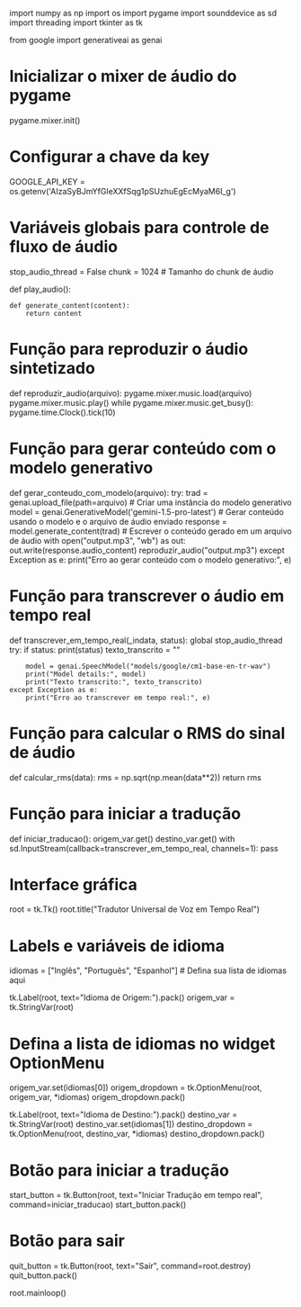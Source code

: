 import numpy as np
import os
import pygame
import sounddevice as sd
import threading
import tkinter as tk

from google import generativeai as genai
# Inicializar o mixer de áudio do pygame
pygame.mixer.init()
# Configurar a chave da key
GOOGLE_API_KEY = os.getenv('AIzaSyBJmYfGleXXfSqg1pSUzhuEgEcMyaM6I_g')
# Variáveis globais para controle de fluxo de áudio
stop_audio_thread = False
chunk = 1024  # Tamanho do chunk de áudio


def play_audio():

    def generate_content(content):
        return content


# Função para reproduzir o áudio sintetizado
def reproduzir_audio(arquivo):
    pygame.mixer.music.load(arquivo)
    pygame.mixer.music.play()
    while pygame.mixer.music.get_busy():
        pygame.time.Clock().tick(10)


# Função para gerar conteúdo com o modelo generativo
def gerar_conteudo_com_modelo(arquivo):
    try:
        trad = genai.upload_file(path=arquivo)
        # Criar uma instância do modelo generativo
        model = genai.GenerativeModel('gemini-1.5-pro-latest')
        # Gerar conteúdo usando o modelo e o arquivo de áudio enviado
        response = model.generate_content(trad)
        # Escrever o conteúdo gerado em um arquivo de áudio
        with open("output.mp3", "wb") as out:
            out.write(response.audio_content)
        reproduzir_audio("output.mp3")
    except Exception as e:
        print("Erro ao gerar conteúdo com o modelo generativo:", e)


# Função para transcrever o áudio em tempo real
def transcrever_em_tempo_real(_indata, status):
    global stop_audio_thread
    try:
        if status:
            print(status)
        texto_transcrito = ""

        model = genai.SpeechModel("models/google/cm1-base-en-tr-wav")
        print("Model details:", model)
        print("Texto transcrito:", texto_transcrito)
    except Exception as e:
        print("Erro ao transcrever em tempo real:", e)


# Função para calcular o RMS do sinal de áudio
def calcular_rms(data):
    rms = np.sqrt(np.mean(data**2))
    return rms


# Função para iniciar a tradução
def iniciar_traducao():
    origem_var.get()
    destino_var.get()
    with sd.InputStream(callback=transcrever_em_tempo_real, channels=1):
        pass


# Interface gráfica
root = tk.Tk()
root.title("Tradutor Universal de Voz em Tempo Real")

# Labels e variáveis de idioma
idiomas = ["Inglês", "Português",
           "Espanhol"]  # Defina sua lista de idiomas aqui

tk.Label(root, text="Idioma de Origem:").pack()
origem_var = tk.StringVar(root)
# Defina a lista de idiomas no widget OptionMenu
origem_var.set(idiomas[0])
origem_dropdown = tk.OptionMenu(root, origem_var, *idiomas)
origem_dropdown.pack()

tk.Label(root, text="Idioma de Destino:").pack()
destino_var = tk.StringVar(root)
destino_var.set(idiomas[1])
destino_dropdown = tk.OptionMenu(root, destino_var, *idiomas)
destino_dropdown.pack()

# Botão para iniciar a tradução
start_button = tk.Button(root,
                         text="Iniciar Tradução em tempo real",
                         command=iniciar_traducao)
start_button.pack()

# Botão para sair
quit_button = tk.Button(root, text="Sair", command=root.destroy)
quit_button.pack()

root.mainloop()
